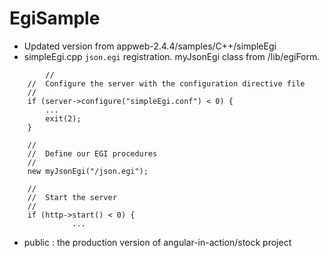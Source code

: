 # EgiSample 

- Updated version from appweb-2.4.4/samples/C++/simpleEgi
- simpleEgi.cpp  `json.egi` registration. myJsonEgi class from /lib/egiForm.
```
        //
	//	Configure the server with the configuration directive file
	//
	if (server->configure("simpleEgi.conf") < 0) {
		...
		exit(2);
	}

	//
	//	Define our EGI procedures
	//
	new myJsonEgi("/json.egi");

	//
	//	Start the server
	//
	if (http->start() < 0) {
              ...
```
- public : the production version of angular-in-action/stock project
